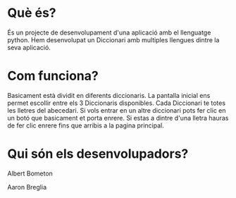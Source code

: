# Què és?

És un projecte de desenvolupament d'una aplicació amb el llenguatge python. Hem desenvolupat un Diccionari amb multiples llengues dintre la seva aplicació.

# Com funciona?

Basicament està dividit en diferents diccionaris. 
La pantalla inicial ens permet escollir entre els 3 Diccionaris disponibles. Cada Diccionari te totes les lletres del abecedari.
Si vols entrar en un altre diccionari pots fer clic en un botó que basicament et porta enrere.
Si estas a dintre d'una lletra hauras de fer clic enrere fins que arribis a la pagina principal.

# Qui són els desenvolupadors?

Albert Bometon

Aaron Breglia
